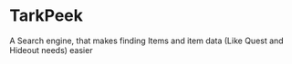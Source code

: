 # TarkPeek
A Search engine, that makes finding Items and item data (Like Quest and Hideout needs) easier
